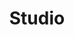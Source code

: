 ---
layout: layouts/collection.njk
title: Studio
navtitle: Studio
permalink: /studio/index.html
tags:
  - nav
---